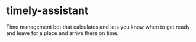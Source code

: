 # timely-assistant
Time management bot that calculates and lets you know when to get ready and leave for a place and arrive there on time.
